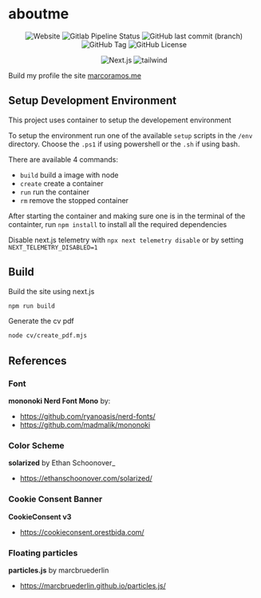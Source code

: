 # aboutme

<div align="center">

![Website](https://img.shields.io/website?url=https%3A%2F%2Fmarcoramos.me%2F)
![Gitlab Pipeline Status](https://img.shields.io/gitlab/pipeline-status/majramos%2Fmajramos.gitlab.io)
![GitHub last commit (branch)](https://img.shields.io/github/last-commit/Majramos/aboutme/dev)
![GitHub Tag](https://img.shields.io/github/v/tag/Majramos/aboutme?sort=date)
![GitHub License](https://img.shields.io/github/license/Majramos/aboutme)

![Next.js](https://img.shields.io/badge/next.js-000000?style=for-the-badge&logo=nextdotjs&logoColor=white)
![tailwind](https://img.shields.io/badge/tailwindcss-0F172A?&logo=tailwindcss)

</div>

Build my profile the site [marcoramos.me](https://marcoramos.me)


## Setup Development Environment

This project uses container to setup the developement environment

To setup the environment run one of the available `setup` scripts in the `/env` directory. Choose the `.ps1` if using powershell or the `.sh` if using bash.

There are available 4 commands:
- `build` build a image with node
- `create` create a container
- `run` run the container
- `rm` remove the stopped container

After starting the container and making sure one is in the terminal of the containter, run `npm install` to install all the required dependencies

Disable next.js telemetry with `npx next telemetry disable` or by setting `NEXT_TELEMETRY_DISABLED=1`

## Build
Build the site using next.js
```bash
npm run build
```

Generate the cv pdf
```bash
node cv/create_pdf.mjs
```

## References

### Font
**mononoki Nerd Font Mono** by:
- https://github.com/ryanoasis/nerd-fonts/
- https://github.com/madmalik/mononoki

### Color Scheme
**solarized** by Ethan Schoonover_
- https://ethanschoonover.com/solarized/

### Cookie Consent Banner
**CookieConsent v3**
- https://cookieconsent.orestbida.com/

### Floating particles
**particles.js** by marcbruederlin
- https://marcbruederlin.github.io/particles.js/

